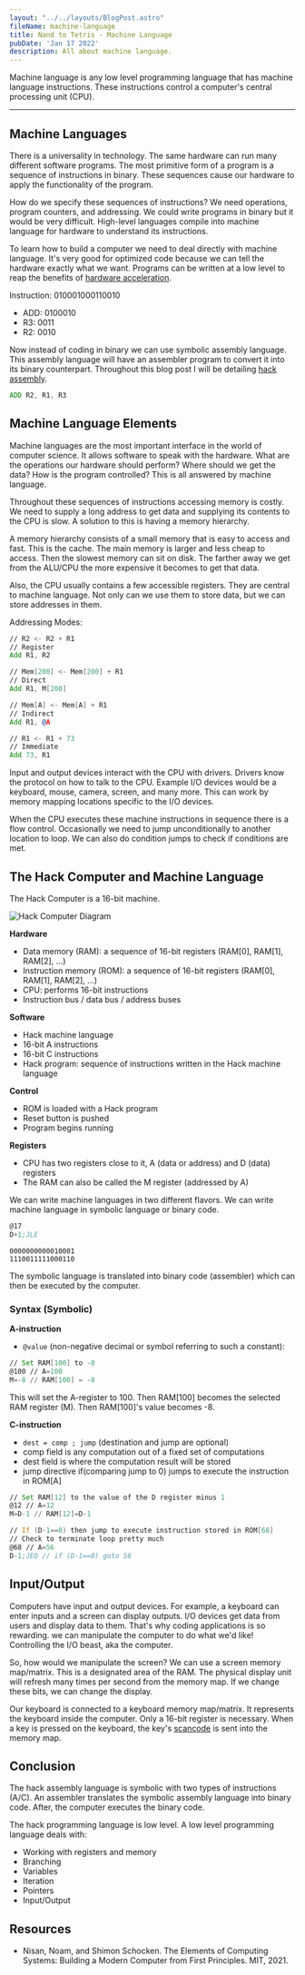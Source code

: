 ```yaml
---
layout: "../../layouts/BlogPost.astro"
fileName: machine-language
title: Nand to Tetris - Machine Language
pubDate: 'Jan 17 2022'
description: All about machine language.
---
```


Machine language is any low level programming language that has machine language instructions. These instructions control a computer's central processing unit (CPU).

---

## Machine Languages

There is a universality in technology. The same hardware can run many different software programs. The most primitive form of a program is a sequence of instructions in binary. These sequences cause our hardware to apply the functionality of the program.

How do we specify these sequences of instructions? We need operations, program counters, and addressing. We could write programs in binary but it would be very difficult. High-level languages compile into machine language for hardware to understand its instructions.

To learn how to build a computer we need to deal directly with machine language. It's very good for optimized code because we can tell the hardware exactly what we want. Programs can be written at a low level to reap the benefits of [hardware acceleration](https://en.wikipedia.org/wiki/Hardware_acceleration).

Instruction: 010001000110010

- ADD: 0100010
- R3: 0011
- R2: 0010

Now instead of coding in binary we can use symbolic assembly language. This assembly language will have an assembler program to convert it into its binary counterpart. Throughout this blog post I will be detailing [hack assembly](<https://en.wikipedia.org/wiki/Hack_computer#Instruction_set_architecture_(ISA)_and_machine_language>).

```asm
ADD R2, R1, R3
```

## Machine Language Elements

Machine languages are the most important interface in the world of computer science. It allows software to speak with the hardware. What are the operations our hardware should perform? Where should we get the data? How is the program controlled? This is all answered by machine language.

Throughout these sequences of instructions accessing memory is costly. We need to supply a long address to get data and supplying its contents to the CPU is slow. A solution to this is having a memory hierarchy.

A memory hierarchy consists of a small memory that is easy to access and fast. This is the cache. The main memory is larger and less cheap to access. Then the slowest memory can sit on disk. The farther away we get from the ALU/CPU the more expensive it becomes to get that data.

Also, the CPU usually contains a few accessible registers. They are central to machine language. Not only can we use them to store data, but we can store addresses in them.

Addressing Modes:

```asm
// R2 <- R2 + R1
// Register
Add R1, R2
```

```asm
// Mem[200] <- Mem[200] + R1
// Direct
Add R1, M[200]
```

```asm
// Mem[A] <- Mem[A] + R1
// Indirect
Add R1, @A
```

```asm
// R1 <- R1 + 73
// Immediate
Add 73, R1
```

Input and output devices interact with the CPU with drivers. Drivers know the protocol on how to talk to the CPU. Example I/O devices would be a keyboard, mouse, camera, screen, and many more. This can work by memory mapping locations specific to the I/O devices.

When the CPU executes these machine instructions in sequence there is a flow control. Occasionally we need to jump unconditionally to another location to loop. We can also do condition jumps to check if conditions are met.

## The Hack Computer and Machine Language

The Hack Computer is a 16-bit machine.

![Hack Computer Diagram](/nand-tetris/Hack_Diagram.png)

**Hardware**

- Data memory (RAM): a sequence of 16-bit registers (RAM[0], RAM[1], RAM[2], ...)
- Instruction memory (ROM): a sequence of 16-bit registers (RAM[0], RAM[1], RAM[2], ...)
- CPU: performs 16-bit instructions
- Instruction bus / data bus / address buses

**Software**

- Hack machine language
- 16-bit A instructions
- 16-bit C instructions
- Hack program: sequence of instructions written in the Hack machine language

**Control**

- ROM is loaded with a Hack program
- Reset button is pushed
- Program begins running

**Registers**

- CPU has two registers close to it, A (data or address) and D (data) registers
- The RAM can also be called the M register (addressed by A)

We can write machine languages in two different flavors. We can write machine language in symbolic language or binary code.

```asm
@17
D+1;JLE
```

```
0000000000010001
1110011111000110
```

The symbolic language is translated into binary code (assembler) which can then be executed by the computer.

### Syntax (Symbolic)

**A-instruction**

- `@value` (non-negative decimal or symbol referring to such a constant):

```asm
// Set RAM[100] to -8
@100 // A=100
M=-8 // RAM[100] = -8
```

This will set the A-register to 100. Then RAM[100] becomes the selected RAM register (M). Then RAM[100]'s value becomes -8.

**C-instruction**

- `dest = comp ; jump` (destination and jump are optional)
- comp field is any computation out of a fixed set of computations
- dest field is where the computation result will be stored
- jump directive if(comparing jump to 0) jumps to execute the instruction in ROM[A]

```asm
// Set RAM[12] to the value of the D register minus 1
@12 // A=12
M=D-1 // RAM[12]=D-1
```

```asm
// If (D-1==0) then jump to execute instruction stored in ROM[68]
// Check to terminate loop pretty much
@68 // A=56
D-1;JEQ // if (D-1==0) goto 56
```

## Input/Output

Computers have input and output devices. For example, a keyboard can enter inputs and a screen can display outputs. I/O devices get data from users and display data to them. That's why coding applications is so rewarding. we can manipulate the computer to do what we'd like! Controlling the I/O beast, aka the computer.

So, how would we manipulate the screen? We can use a screen memory map/matrix. This is a designated area of the RAM. The physical display unit will refresh many times per second from the memory map. If we change these bits, we can change the display.

Our keyboard is connected to a keyboard memory map/matrix. It represents the keyboard inside the computer. Only a 16-bit register is necessary. When a key is pressed on the keyboard, the key's [scancode](https://en.wikipedia.org/wiki/Scancode) is sent into the memory map.

## Conclusion

The hack assembly language is symbolic with two types of instructions (A/C). An assembler translates the symbolic assembly language into binary code. After, the computer executes the binary code.

The hack programming language is low level. A low level programming language deals with:

- Working with registers and memory
- Branching
- Variables
- Iteration
- Pointers
- Input/Output

## Resources

- Nisan, Noam, and Shimon Schocken. The Elements of Computing Systems: Building a Modern Computer from First Principles. MIT, 2021.
